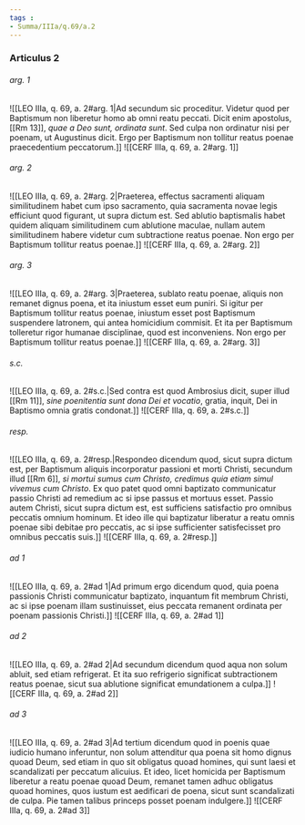 ```yaml
---
tags : 
- Summa/IIIa/q.69/a.2
---
```


### Articulus 2

###### arg. 1
![[LEO IIIa, q. 69, a. 2#arg. 1|Ad secundum sic proceditur. Videtur quod per Baptismum non liberetur homo ab omni reatu peccati. Dicit enim apostolus, [[Rm 13]], *quae a Deo sunt, ordinata sunt*. Sed culpa non ordinatur nisi per poenam, ut Augustinus dicit. Ergo per Baptismum non tollitur reatus poenae praecedentium peccatorum.]]
![[CERF IIIa, q. 69, a. 2#arg. 1]]

###### arg. 2
![[LEO IIIa, q. 69, a. 2#arg. 2|Praeterea, effectus sacramenti aliquam similitudinem habet cum ipso sacramento, quia sacramenta novae legis efficiunt quod figurant, ut supra dictum est. Sed ablutio baptismalis habet quidem aliquam similitudinem cum ablutione maculae, nullam autem similitudinem habere videtur cum subtractione reatus poenae. Non ergo per Baptismum tollitur reatus poenae.]]
![[CERF IIIa, q. 69, a. 2#arg. 2]]

###### arg. 3
![[LEO IIIa, q. 69, a. 2#arg. 3|Praeterea, sublato reatu poenae, aliquis non remanet dignus poena, et ita iniustum esset eum puniri. Si igitur per Baptismum tollitur reatus poenae, iniustum esset post Baptismum suspendere latronem, qui antea homicidium commisit. Et ita per Baptismum tolleretur rigor humanae disciplinae, quod est inconveniens. Non ergo per Baptismum tollitur reatus poenae.]]
![[CERF IIIa, q. 69, a. 2#arg. 3]]

###### s.c.
![[LEO IIIa, q. 69, a. 2#s.c.|Sed contra est quod Ambrosius dicit, super illud [[Rm 11]], *sine poenitentia sunt dona Dei et vocatio*, gratia, inquit, Dei in Baptismo omnia gratis condonat.]]
![[CERF IIIa, q. 69, a. 2#s.c.]]

###### resp.
![[LEO IIIa, q. 69, a. 2#resp.|Respondeo dicendum quod, sicut supra dictum est, per Baptismum aliquis incorporatur passioni et morti Christi, secundum illud [[Rm 6]], *si mortui sumus cum Christo, credimus quia etiam simul vivemus cum Christo*. Ex quo patet quod omni baptizato communicatur passio Christi ad remedium ac si ipse passus et mortuus esset. Passio autem Christi, sicut supra dictum est, est sufficiens satisfactio pro omnibus peccatis omnium hominum. Et ideo ille qui baptizatur liberatur a reatu omnis poenae sibi debitae pro peccatis, ac si ipse sufficienter satisfecisset pro omnibus peccatis suis.]]
![[CERF IIIa, q. 69, a. 2#resp.]]

###### ad 1
![[LEO IIIa, q. 69, a. 2#ad 1|Ad primum ergo dicendum quod, quia poena passionis Christi communicatur baptizato, inquantum fit membrum Christi, ac si ipse poenam illam sustinuisset, eius peccata remanent ordinata per poenam passionis Christi.]]
![[CERF IIIa, q. 69, a. 2#ad 1]]

###### ad 2
![[LEO IIIa, q. 69, a. 2#ad 2|Ad secundum dicendum quod aqua non solum abluit, sed etiam refrigerat. Et ita suo refrigerio significat subtractionem reatus poenae, sicut sua ablutione significat emundationem a culpa.]]
![[CERF IIIa, q. 69, a. 2#ad 2]]

###### ad 3
![[LEO IIIa, q. 69, a. 2#ad 3|Ad tertium dicendum quod in poenis quae iudicio humano inferuntur, non solum attenditur qua poena sit homo dignus quoad Deum, sed etiam in quo sit obligatus quoad homines, qui sunt laesi et scandalizati per peccatum alicuius. Et ideo, licet homicida per Baptismum liberetur a reatu poenae quoad Deum, remanet tamen adhuc obligatus quoad homines, quos iustum est aedificari de poena, sicut sunt scandalizati de culpa. Pie tamen talibus princeps posset poenam indulgere.]]
![[CERF IIIa, q. 69, a. 2#ad 3]]

